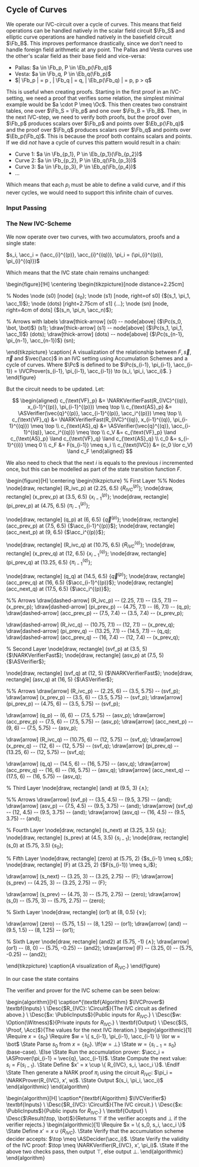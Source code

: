 ## Cycle of Curves

We operate our IVC-circuit over a cycle of curves. This means that field
operations can be handled natively in the scalar field circuit $\Fb_S$
and elliptic curve operations are handled natively in the basefield circuit
$\Fb_B$. This improves performance drastically, since we don't need to handle
foreign field arithmetic at any point. The Pallas and Vesta curves use the
other's scalar field as their base field and vice-versa:

- Pallas: $a \in \Fb_p, P \in \Eb_p(\Fb_q)$
- Vesta:  $a \in \Fb_q, P \in \Eb_q(\Fb_p)$
- $| \Fb_p | = p , | \Fb_q | = q, | \Eb_p(\Fb_q) | = p, p > q$

This is useful when creating proofs. Starting in the first proof in an
IVC-setting, we need a proof that verifies some relation, the simplest
minimal example would be $a \cdot P \meq \Oc$. This then creates two constraint
tables, one over $\Fb_S = \Fb_p$ and one over $\Fb_B = \Fb_B$. Then, in the
next IVC-step, we need to verify both proofs, but the proof over $\Fb_p$
produces scalars over $\Fb_p$ and points over $\Eb_p(\Fb_q)$ and the proof
over $\Fb_q$ produces scalars over $\Fb_q$ and points over $\Eb_p(\Fb_q)$. This
is because the proof both contains scalars and points. If we did _not_
have a cycle of curves this pattern would result in a chain:

- Curve 1: $a \in \Fb_{p_1}, P \in \Eb_{p_1}(\Fb_{p_2})$
- Curve 2: $a \in \Fb_{p_2}, P \in \Eb_q(\Fb_{p_3})$
- Curve 3: $a \in \Fb_{p_3}, P \in \Eb_q(\Fb_{p_4})$
- ...

Which means that each $p_i$ must be able to define a valid curve, and if
this never cycles, we would need to support this infinite chain of curves. 

### Input Passing

<!-- The above section describes how each language instruction is mapped to -->
<!-- one of two circuits, verifying both circuits should convince the verifier -->
<!-- that the program $f(w, x)$ is satisfied. However, for the Elliptic Curve -->
<!-- Multiplication and the Poseidon Hashes, we need to pass inputs from one circuit -->
<!-- to another. We have a circuit over $\Fb_p$, $C(\Fb_p)$, and a circuit over -->
<!-- $\Fb_q$, $C(\Fb_q)$, with $p > q$. We wish to pass a message from $C(\Fb_q)$ -->
<!-- to $C(\Fb_p)$ and want to convince the verifier that $v_q = v_p$. Naively, -->
<!-- if these values are added as public inputs, the verifier could add the check -->
<!-- that $v_q \meq v_p$, but once we get to IVC, this becomes unfeasible, as the -->
<!-- set of values to check will grow as the IVC chain grows, which in worst-case -->
<!-- makes the proof size $\Oc(n)$. -->

<!-- Since the values of $v_q$ is committed to in the public input, the verifier -->
<!-- has the commitment $C^{(q)}_{PI}$ and likewise for $p$, the verifier knows -->
<!-- $v_p, C^{(q)}_{PI}$. So we pass $v_q$ to $C(\Fb_p)$ as $v_p$ and then verify -->
<!-- add the following constraint to $C(\Fb_p)$: -->

<!-- $$C^{(p)}_{PI} \meq v_p \cdot G_1 \in \Eb_p(\Fb_q)$$ -->

<!-- This proves that I know the openings of the commitment $C^{(p)}_{PI}$, -->
<!-- and since I know that this opening correspond to the public inputs, by the -->
<!-- binding property of the commitment scheme, I know the public inputs of the -->
<!-- other circuit. -->

<!-- Now, what if we reverse the flow? I now have a value $v_p$, in $C(\Fb_p)$, -->
<!-- that I want to pass to $C(\Fb_q)$. Here the problem is that since $p > q$, -->
<!-- the value might be too large to represent in $\Fb_q$-field. The solution is -->
<!-- to decompose the value as such: -->

<!-- $$v_p = 2 h + l$$ -->

<!-- Where $h$ represents the high-bits of $v_p$ ($h \in [0, 2^{\floor{\log{p}}}]$) -->
<!-- and $l$ represents the low-bit ($h \in \Bb$). The value $v_p$ can now be -->
<!-- represented with $h, l$, both of which are less than $q$. Which means we -->
<!-- can pass the value to $C(\Fb_q)$. -->

<!-- The final constraints on each side then becomes: -->

<!-- - $\Fb_q$: -->
  <!-- - $C^{(p)}_{PI} \meq h G_1 + l G_2$ -->
  <!-- - $C^{(p)}_{PI} \meq h G_1 + l G_2$ -->
<!-- - $\Fb_p$: -->
  <!-- - $v_p = 2 h + l$ -->
  <!-- - $h \in [0, 2^{\floor{\log{p}}}]$ (range check) -->
  <!-- - $l \in \Bb$ (simple boolean constraint) -->

### The New IVC-Scheme

We now operate over two curves, with two accumulators, proofs and a single state:

$s_i, \acc_i = (\acc_{i}^{(p)}, \acc_{i}^{(q)}), \pi_i = (\pi_{i}^{(p)}, \pi_{i}^{(q)})$

Which means that the IVC state chain remains unchanged:

\begin{figure}[!H]
\centering
\begin{tikzpicture}[node distance=2.25cm]

  % Nodes
  \node (s0) [node] {$s_0$};
  \node (s1) [node, right=of s0] {$(s_1, \pi_1, \acc_1)$};
  \node (dots) [right=2.75cm of s1] {$\dots$};
  \node (sn) [node, right=4cm of dots] {$(s_n, \pi_n, \acc_n)$};

  % Arrows with labels
  \draw[thick-arrow] (s0) -- node[above] {$\Pc(s_0, \bot, \bot)$} (s1);
  \draw[thick-arrow] (s1) -- node[above] {$\Pc(s_1, \pi_1, \acc_1)$} (dots);
  \draw[thick-arrow] (dots) -- node[above] {$\Pc(s_{n-1}, \pi_{n-1}, \acc_{n-1})$} (sn);

\end{tikzpicture}
\caption{
  A visualization of the relationship between $F, \vec{s}, \vec{\pi}$ and
  $\vec{\acc}$ in an IVC setting using Accumulation Schemes and a cycle of
  curves. Where $\Pc$ is defined to be $\Pc(s_{i-1}, \pi_{i-1}, \acc_{i-1})
  = \IVCProver(s_{i-1}, \pi_{i-1}, \acc_{i-1}) \to (s_i, \pi_i, \acc_i)$.
}
\end{figure}

But the circuit needs to be updated. Let:

$$
\begin{aligned}
  c_{\text{VF}_p} &= \NARKVerifierFast(R_{IVC}^{(q)}, x_{i-1}^{(p)}, \pi_{i-1}^{(p)}) \meq \top \\
  c_{\text{AS}_p} &= \ASVerifier(\vec{q}^{(p)}, \acc_{i-1}^{(p)}, \acc_i^{(p)}) \meq \top \\
  c_{\text{VF}_q} &= \NARKVerifierFast(R_{IVC}^{(q)}, x_{i-1}^{(q)}, \pi_{i-1}^{(q)}) \meq \top \\
  c_{\text{AS}_q} &= \ASVerifier(\vec{q}^{(q)}, \acc_{i-1}^{(q)}, \acc_i^{(q)}) \meq \top \\
  c_V &= c_{\text{VF}_p} \land c_{\text{AS}_p} \land c_{\text{VF}_q} \land c_{\text{AS}_q} \\ 
  c_0 &= s_{i-1}^{(i)} \meq 0 \\
  c_F &= F(s_{i-1}) \meq s_i \\
  c_{\text{IVC}} &= (c_0 \lor c_V) \land c_F
\end{aligned}
$$

We also need to check that the next $i$ is equals to the previous $i$
incremented once, but this can be modelled as part of the state transition
function $F$.

\begin{figure}[H]
\centering
\begin{tikzpicture}
  % First Layer
  %% Nodes
  \node[draw, rectangle] (R_ivc_p) at (2.25, 6.5) {$R_{IVC}^{(p)}$};
  \node[draw, rectangle] (x_prev_p) at (3.5, 6.5) {$x_{i-1}^{(p)}$};
  \node[draw, rectangle] (pi_prev_p) at (4.75, 6.5) {$\pi_{i-1}^{(p)}$};

  \node[draw, rectangle] (q_p) at (6, 6.5) {$\vec{q}^{(p)}$};
  \node[draw, rectangle] (acc_prev_p) at (7.5, 6.5) {$\acc_{i-1}^{(p)}$};
  \node[draw, rectangle] (acc_next_p) at (9, 6.5) {$\acc_i^{(p)}$};

  \node[draw, rectangle] (R_ivc_q) at (10.75, 6.5) {$R_{IVC}^{(q)}$};
  \node[draw, rectangle] (x_prev_q) at (12, 6.5) {$x_{i-1}^{(q)}$};
  \node[draw, rectangle] (pi_prev_q) at (13.25, 6.5) {$\pi_{i-1}^{(q)}$};

  \node[draw, rectangle] (q_q) at (14.5, 6.5) {$\vec{q}^{(p)}$};
  \node[draw, rectangle] (acc_prev_q) at (16, 6.5) {$\acc_{i-1}^{(p)}$};
  \node[draw, rectangle] (acc_next_q) at (17.5, 6.5) {$\acc_i^{(p)}$};

  %% Arrows
  \draw[dashed-arrow] (R_ivc_p) -- (2.25, 7.1) -- (3.5, 7.1) -- (x_prev_p);
  \draw[dashed-arrow] (pi_prev_p) -- (4.75, 7.1) -- (6, 7.1) -- (q_p);
  \draw[dashed-arrow] (acc_prev_p) -- (7.5, 7.4) -- (3.5, 7.4) -- (x_prev_p);

  \draw[dashed-arrow] (R_ivc_q) -- (10.75, 7.1) -- (12, 7.1) -- (x_prev_q);
  \draw[dashed-arrow] (pi_prev_q) -- (13.25, 7.1) -- (14.5, 7.1) -- (q_q);
  \draw[dashed-arrow] (acc_prev_q) -- (16, 7.4) -- (12, 7.4) -- (x_prev_q);

  % Second Layer
  \node[draw, rectangle] (svf_p) at (3.5, 5) {$\NARKVerifierFast$};
  \node[draw, rectangle] (asv_p) at (7.5, 5) {$\ASVerifier$};

  \node[draw, rectangle] (svf_q) at (12, 5) {$\NARKVerifierFast$};
  \node[draw, rectangle] (asv_q) at (16, 5) {$\ASVerifier$};

  %% Arrows
  \draw[arrow] (R_ivc_p) -- (2.25, 6) -- (3.5, 5.75) -- (svf_p);
  \draw[arrow] (x_prev_p) -- (3.5, 6) -- (3.5, 5.75) -- (svf_p);
  \draw[arrow] (pi_prev_p) -- (4.75, 6) -- (3.5, 5.75) -- (svf_p);

  \draw[arrow] (q_p) -- (6, 6) -- (7.5, 5.75) -- (asv_p);
  \draw[arrow] (acc_prev_p) -- (7.5, 6) -- (7.5, 5.75) -- (asv_p);
  \draw[arrow] (acc_next_p) -- (9, 6) -- (7.5, 5.75) -- (asv_p);

  \draw[arrow] (R_ivc_q) -- (10.75, 6) -- (12, 5.75) -- (svf_q);
  \draw[arrow] (x_prev_q) -- (12, 6) -- (12, 5.75) -- (svf_q);
  \draw[arrow] (pi_prev_q) -- (13.25, 6) -- (12, 5.75) -- (svf_q);

  \draw[arrow] (q_q) -- (14.5, 6) -- (16, 5.75) -- (asv_q);
  \draw[arrow] (acc_prev_q) -- (16, 6) -- (16, 5.75) -- (asv_q);
  \draw[arrow] (acc_next_q) -- (17.5, 6) -- (16, 5.75) -- (asv_q);

  % Third Layer
  \node[draw, rectangle] (and) at (9.5, 3) {$\land$};

  %% Arrows
  \draw[arrow] (svf_p) -- (3.5, 4.5) -- (9.5, 3.75) -- (and);
  \draw[arrow] (asv_p) -- (7.5, 4.5) -- (9.5, 3.75) -- (and);
  \draw[arrow] (svf_q) -- (12, 4.5) -- (9.5, 3.75) -- (and);
  \draw[arrow] (asv_q) -- (16, 4.5) -- (9.5, 3.75) -- (and);

  % Fourth Layer
  \node[draw, rectangle] (s_next) at (3.25, 3.5) {$s_i$};
  \node[draw, rectangle] (s_prev) at (4.5, 3.5) {$s_{i-1}$};
  \node[draw, rectangle] (s_0) at (5.75, 3.5) {$s_0$};

  % Fifth Layer
  \node[draw, rectangle] (zero) at (5.75, 2) {$s_{i-1} \meq s_0$};
  \node[draw, rectangle] (F) at (3.25, 2) {$F(s_{i-1}) \meq s_i$};

  \draw[arrow] (s_next) -- (3.25, 3) -- (3.25, 2.75) -- (F);
  \draw[arrow] (s_prev) -- (4.25, 3) -- (3.25, 2.75) -- (F);

  \draw[arrow] (s_prev) -- (4.75, 3) -- (5.75, 2.75) -- (zero);
  \draw[arrow] (s_0) -- (5.75, 3) -- (5.75, 2.75) -- (zero);

  % Sixth Layer
  \node[draw, rectangle] (or1) at (8, 0.5) {$\lor$};
  
  \draw[arrow] (zero) -- (5.75, 1.5) -- (8, 1.25) -- (or1);
  \draw[arrow] (and) -- (9.5, 1.5) -- (8, 1.25) -- (or1);

  % Sixth Layer
  \node[draw, rectangle] (and2) at (5.75, -1) {$\land$};
  \draw[arrow] (or1) -- (8, 0) -- (5.75, -0.25) -- (and2);
  \draw[arrow] (F) -- (3.25, 0) -- (5.75, -0.25) -- (and2);

\end{tikzpicture}
\caption{A visualization of $R_{\text{IVC}}$.}
\end{figure}

In our case the state contains

<!-- Before describing the IVC protocol, we first describe the circuit for the -->
<!-- IVC relation as it's more complex than for the naive SNARK-based approach. Let: -->

<!-- - $\pi_{i-1} = \vec{q}, \acc_{i-1}, s_{i-1}$ from the previous iteration. -->
<!-- - $s_i = F(s_{i-1})$ -->
<!-- - $\acc_i = \ASProver(\vec{q}, \acc_{i-1})$ -->

<!-- Giving us the public inputs $x = \{ R_{IVC}, s_0, s_i, \acc_i \}$ and witness -->
<!-- $w = \{ s_{i-1}, \pi_{i-1} = \vec{q}, \acc_{i-1} \}$, which will be used to -->
<!-- construct the the IVC circuit $R_{IVC}$: -->
<!-- $$ -->
<!-- \begin{aligned} -->
  <!-- x_{i-1} &:= \{ R_{IVC}, s_{i-1}, \acc_{i-1} \} \\ -->
  <!-- \Vc_1   &:= \NARKVerifierFast(R_{IVC}, x_{i-1}, \pi_{i-1}) \meq \top \\ -->
  <!-- \Vc_2   &:= \ASVerifier(\pi_{i-1} = \vec{q}, \acc_{i-1}, \acc_i) \meq \top \\ -->
  <!-- R_{IVC} &:= \text{I.K } w \text{ s.t. } F(s_{i-1}) \meq s_i \land (s_{i-1} \meq s_0 \lor ( \Vc_1 \land \Vc_2 ) ) \\ -->
<!-- \end{aligned} -->
<!-- $$ -->


The verifier and prover for the IVC scheme can be seen below:

\begin{algorithm}[H]
\caption*{\textbf{Algorithm} $\IVCProver$}
\textbf{Inputs} \\
  \Desc{$R_{IVC}: \Circuit$}{The IVC circuit as defined above.} \\
  \Desc{$x: \PublicInputs$}{Public inputs for $R_{IVC}$.} \\
  \Desc{$w: \Option(\Witness)$}{Private inputs for $R_{IVC}$.} \\
\textbf{Output} \\
  \Desc{$(S, \Proof, \Acc)$}{The values for the next IVC iteration.}
\begin{algorithmic}[1]
  \Require $x = \{ s_0 \}$
  \Require $w = \{ s_{i-1}, \pi_{i-1}, \acc_{i-1} \} \lor w = \bot$
  \State Parse $s_0$ from $x = \{ s_0 \}$.
  \If{$w = \bot$}
    \State $w = \{ s_{i-1} = s_0 \}$ (base-case).
  \Else
    \State Run the accumulation prover: $\acc_i = \ASProver(\pi_{i-1} = \vec{q}, \acc_{i-1})$.
    \State Compute the next value: $s_i = F(s_{i-1})$.
    \State Define $x' = x \cup \{ R_{IVC}, s_i, \acc_i \}$.
  \EndIf
  \State Then generate a NARK proof $\pi_i$ using the circuit $R_{IVC}$: $\pi_i = \NARKProver(R_{IVC}, x', w)$.
  \State Output $(s_i, \pi_i, \acc_i)$
\end{algorithmic}
\end{algorithm}

\begin{algorithm}[H]
\caption*{\textbf{Algorithm} $\IVCVerifier$}
\textbf{Inputs} \\
  \Desc{$R_{IVC}: \Circuit$}{The IVC circuit.} \\
  \Desc{$x: \PublicInputs$}{Public inputs for $R_{IVC}$.} \\
\textbf{Output} \\
  \Desc{$\Result(\top, \bot)$}{Returns $\top$ if the verifier accepts and $\bot$ if the verifier rejects.}
\begin{algorithmic}[1]
  \Require $x = \{ s_0, s_i, \acc_i \}$
  \State Define $x' = x \cup \{ R_{IVC} \}$.
  \State Verify that the accumulation scheme decider accepts: $\top \meq \ASDecider(\acc_i)$.
  \State Verify the validity of the IVC proof: $\top \meq \NARKVerifier(R_{IVC}, x', \pi_i)$.
  \State If the above two checks pass, then output $\top$, else output $\bot$.
\end{algorithmic}
\end{algorithm}


